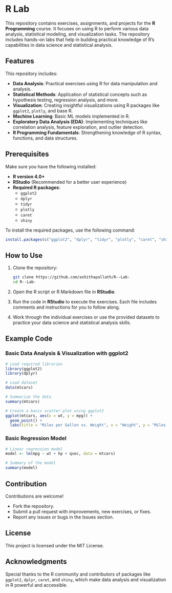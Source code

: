 

# R Lab

This repository contains exercises, assignments, and projects for the **R Programming** course. It focuses on using R to perform various data analysis, statistical modeling, and visualization tasks. The repository includes hands-on labs that help in building practical knowledge of R’s capabilities in data science and statistical analysis.



## Features

This repository includes:
- **Data Analysis**: Practical exercises using R for data manipulation and analysis.
- **Statistical Methods**: Application of statistical concepts such as hypothesis testing, regression analysis, and more.
- **Visualization**: Creating insightful visualizations using R packages like `ggplot2`, `plotly`, and base R.
- **Machine Learning**: Basic ML models implemented in R.
- **Exploratory Data Analysis (EDA)**: Implementing techniques like correlation analysis, feature exploration, and outlier detection.
- **R Programming Fundamentals**: Strengthening knowledge of R syntax, functions, and data structures.



## Prerequisites

Make sure you have the following installed:
- **R version 4.0+**
- **RStudio** (Recommended for a better user experience)
- **Required R packages**:  
  - `ggplot2`
  - `dplyr`
  - `tidyr`
  - `plotly`
  - `caret`
  - `shiny`

To install the required packages, use the following command:
```R
install.packages(c("ggplot2", "dplyr", "tidyr", "plotly", "caret", "shiny"))
```


## How to Use

1. Clone the repository:
   ```bash
   git clone https://github.com/ashithapallath/R--Lab-
   cd R--Lab-
   ```

2. Open the R script or R Markdown file in **RStudio**.

3. Run the code in **RStudio** to execute the exercises. Each file includes comments and instructions for you to follow along.

4. Work through the individual exercises or use the provided datasets to practice your data science and statistical analysis skills.


## Example Code

### Basic Data Analysis & Visualization with ggplot2

```R
# Load required libraries
library(ggplot2)
library(dplyr)

# Load dataset
data(mtcars)

# Summarize the data
summary(mtcars)

# Create a basic scatter plot using ggplot2
ggplot(mtcars, aes(x = wt, y = mpg)) + 
  geom_point() + 
  labs(title = "Miles per Gallon vs. Weight", x = "Weight", y = "Miles per Gallon")
```

### Basic Regression Model

```R
# Linear regression model
model <- lm(mpg ~ wt + hp + qsec, data = mtcars)

# Summary of the model
summary(model)
```



## Contribution

Contributions are welcome!
- Fork the repository.
- Submit a pull request with improvements, new exercises, or fixes.
- Report any issues or bugs in the Issues section.



## License

This project is licensed under the MIT License.



## Acknowledgments

Special thanks to the R community and contributors of packages like `ggplot2`, `dplyr`, `caret`, and `shiny`, which make data analysis and visualization in R powerful and accessible.

